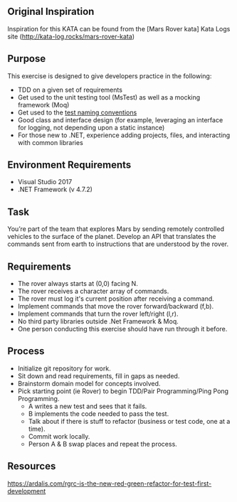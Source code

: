 ## Original Inspiration
Inspiration for this KATA can be found from the [Mars Rover kata] Kata Logs site (http://kata-log.rocks/mars-rover-kata)

## Purpose
This exercise is designed to give developers practice in the following:
- TDD on a given set of requirements
- Get used to the unit testing tool (MsTest) as well as a mocking framework (Moq)
- Get used to the [test naming conventions](https://s1wiki.atlassian.net/wiki/spaces/EN/pages/515342477/Automated+Testing+Conventions)
- Good class and interface design (for example, leveraging an interface for logging, not depending upon a static instance)
- For those new to .NET, experience adding projects, files, and interacting with common libraries

## Environment Requirements
- Visual Studio 2017
- .NET Framework (v 4.7.2)

## Task
You’re part of the team that explores Mars by sending remotely controlled vehicles to the surface of the planet. Develop an API that translates the commands sent from earth to instructions that are understood by the rover.

## Requirements
- The rover always starts at (0,0) facing N.
- The rover receives a character array of commands.
- The rover must log it's current position after receiving a command.
- Implement commands that move the rover forward/backward (f,b).
- Implement commands that turn the rover left/right (l,r).
- No third party libraries outside .Net Framework & Moq.
- One person conducting this exercise should have run through it before.

## Process
- Initialize git repository for work.
- Sit down and read requirements, fill in gaps as needed.
- Brainstorm domain model for concepts involved.
- Pick starting point (ie Rover) to begin TDD/Pair Programming/Ping Pong Programming.
    - A writes a new test and sees that it fails.
    - B implements the code needed to pass the test.
    - Talk about if there is stuff to refactor (business or test code, one at a time).
    - Commit work locally.
    - Person A & B swap places and repeat the process.

## Resources
https://ardalis.com/rgrc-is-the-new-red-green-refactor-for-test-first-development